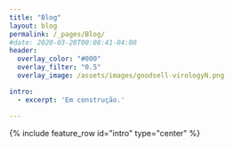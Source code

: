```yaml
---
title: "Blog"
layout: blog
permalink: /_pages/Blog/
#date: 2020-03-20T00:08:41-04:00
header:
  overlay_color: "#000"
  overlay_filter: "0.5"
  overlay_image: /assets/images/goodsell-virologyN.png

intro: 
  - excerpt: 'Em construção.'

---
```


{% include feature_row id="intro" type="center" %}
